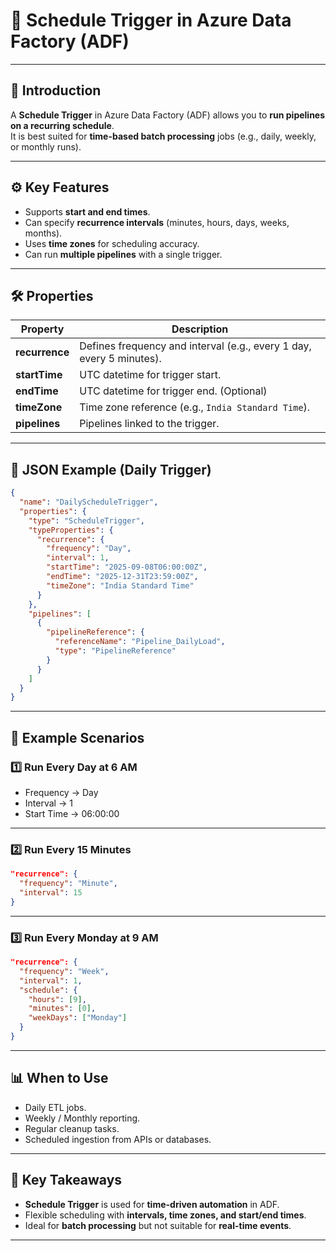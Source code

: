 # 📅 Schedule Trigger in Azure Data Factory (ADF)

---

## 📌 Introduction
A **Schedule Trigger** in Azure Data Factory (ADF) allows you to **run pipelines on a recurring schedule**.  
It is best suited for **time-based batch processing** jobs (e.g., daily, weekly, or monthly runs).  

---

## ⚙️ Key Features
- Supports **start and end times**.  
- Can specify **recurrence intervals** (minutes, hours, days, weeks, months).  
- Uses **time zones** for scheduling accuracy.  
- Can run **multiple pipelines** with a single trigger.  

---

## 🛠️ Properties
| Property        | Description |
|-----------------|-------------|
| **recurrence**  | Defines frequency and interval (e.g., every 1 day, every 5 minutes). |
| **startTime**   | UTC datetime for trigger start. |
| **endTime**     | UTC datetime for trigger end. (Optional) |
| **timeZone**    | Time zone reference (e.g., `India Standard Time`). |
| **pipelines**   | Pipelines linked to the trigger. |

---

## 🔑 JSON Example (Daily Trigger)
```json
{
  "name": "DailyScheduleTrigger",
  "properties": {
    "type": "ScheduleTrigger",
    "typeProperties": {
      "recurrence": {
        "frequency": "Day",
        "interval": 1,
        "startTime": "2025-09-08T06:00:00Z",
        "endTime": "2025-12-31T23:59:00Z",
        "timeZone": "India Standard Time"
      }
    },
    "pipelines": [
      {
        "pipelineReference": {
          "referenceName": "Pipeline_DailyLoad",
          "type": "PipelineReference"
        }
      }
    ]
  }
}
````

---

## 🚀 Example Scenarios

### 1️⃣ Run Every Day at 6 AM

* Frequency → Day
* Interval → 1
* Start Time → 06:00:00

---

### 2️⃣ Run Every 15 Minutes

```json
"recurrence": {
  "frequency": "Minute",
  "interval": 15
}
```

---

### 3️⃣ Run Every Monday at 9 AM

```json
"recurrence": {
  "frequency": "Week",
  "interval": 1,
  "schedule": {
    "hours": [9],
    "minutes": [0],
    "weekDays": ["Monday"]
  }
}
```

---

## 📊 When to Use

* Daily ETL jobs.
* Weekly / Monthly reporting.
* Regular cleanup tasks.
* Scheduled ingestion from APIs or databases.

---

## 🎯 Key Takeaways

* **Schedule Trigger** is used for **time-driven automation** in ADF.
* Flexible scheduling with **intervals, time zones, and start/end times**.
* Ideal for **batch processing** but not suitable for **real-time events**.

---
